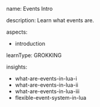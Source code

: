 name: Events Intro

description: Learn what events are.

aspects:
  - introduction

learnType: GROKKING

insights:
  - what-are-events-in-lua-i
  - what-are-events-in-lua-ii
  - what-are-events-in-lua-iii
  - flexible-event-system-in-lua
